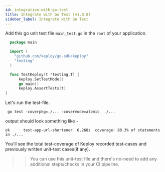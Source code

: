 ```yaml
---
id: integration-with-go-test
title: Integrate with Go Test (v1.0.0)
sidebar_label: Integrate with Go Test
---
```


Add this go unit test file `main_test.go` in the `root` of your application.

```go
  package main

  import (
    "github.com/keploy/go-sdk/keploy"
    "testing"
  )

  func TestKeploy(t *testing.T) {
      keploy.SetTestMode()
      go main()
      keploy.AssertTests(t)
}
```

Let's run the test-file.

```shell
 go test -coverpkg=./... -covermode=atomic  ./...
```

output should look something like -

```shell
ok      test-app-url-shortener  6.268s  coverage: 80.3% of statements in ./...
```

You'll see the total test-coverage of Keploy recorded test-cases and previously written unit-test cases(if any).

> > You can use this unit-test file and there's no-need to add any additional steps/checks in your CI pipeline.
